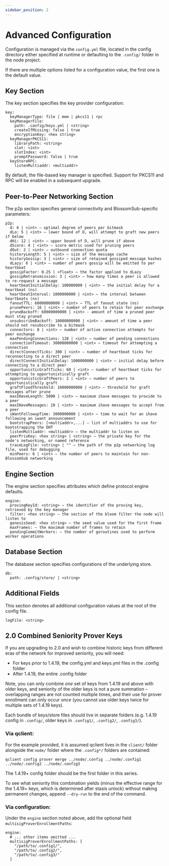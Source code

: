 ```yaml
---
sidebar_position: 2
---
```


# Advanced Configuration

Configuration is managed via the `config.yml` file, located in the config directory either specified at runtime or 
defaulting to the `.config/` folder in the node project. 

If there are multiple options listed for a configuration 
value, the first one is the default value.

## Key Section

The key section specifies the key provider configuration:

```
key:
  keyManagerType: file | mem | pkcs11 | rpc
  keyManagerFile:
    path: .config/keys.yml | <string>
    createIfMissing: false | true
    encryptionKey: <hex string>
  keyManagerPKCS11:
    libraryPath: <string>
    slot: <int>
    slotIndex: <int>
    promptPassword: false | true
  keyStoreRPC:
    listenMultiaddr: <multiaddr>
```

By default, the file-based key manager is specified. Support for PKCS11 and RPC will be enabled in a subsequent upgrade.

## Peer-to-Peer Networking Section

The p2p section specifies general connectivity and BlossomSub-specific parameters:

```
p2p:
  d: 6 | <int> – optimal degree of peers per bitmask
  dLo: 5 | <int> – lower bound of D, will attempt to graft new peers if below
  dHi: 12 | <int> – upper bound of D, will prune if above
  dScore: 4 | <int> – score metric used for pruning peers
  dOut: 2 | <int> – outbound connection quota
  historyLength: 5 | <int> – size of the message cache
  historyGossip: 3 | <int> – size of retained gossiped message hashes
  dLazy: 6 | <int> – number of peers gossip will be emitted to per heartbeat
  gossipFactor: 0.25 | <float> – the factor applied to dLazy
  gossipRetransmission: 3 | <int> – how many times a peer is allowed to re-request a message
  heartbeatInitialDelay: 100000000 | <int> – the initial delay for a heartbeat (ns)
  heartbeatInterval: 1000000000 | <int> – the interval between heartbeats (ns)
  fanoutTTL: 60000000000 | <int> – TTL of fanout state (ns)
  prunePeers: 16 | <int> – number of peers to retain for peer exchange
  pruneBackoff: 60000000000 | <int> - amount of time a pruned peer must stay pruned
  unsubscribeBackoff: 10000000000 | <int> – amount of time a peer should not resubscribe to a bitmask
  connectors: 8 | <int> – number of active connection attempts for peer exchange
  maxPendingConnections: 128 | <int> – number of pending connections
  connectionTimeout: 30000000000 | <int> – timeout for attempting a connection
  directConnectTicks: 300 | <int> – number of heartbeat ticks for reconnecting to a direct peer
  directConnectInitialDelay: 1000000000 | <int> – initial delay before connecting to a direct peer
  opportunisticGraftTicks: 60 | <int> – number of heartbeat ticks for attempting to opportunistically graft
  opportunisticGraftPeers: 2 | <int> – number of peers to opportunistically graft
  graftFloodThreshold: 10000000000 | <int> – threshold for graft messages after prune
  maxIHaveLength: 5000 | <int> – maximum ihave messages to provide to a peer
  maxIHaveMessages: 10 | <int> – maximum ihave messages to accept from a peer
  iWantFollowupTime: 3000000000 | <int> – time to wait for an ihave following an iwant announcement
  bootstrapPeers: [<multiaddr>,...] – list of multiaddrs to use for bootstrapping the DHT
  listenMultiaddr: <multiaddr> – the multiaddr to listen on
  peerPrivKey: <hex string> | <string> – the private key for the node's networking, or named reference
  traceLogFile: <string> | "" – the path of the p2p networking log file, used for debugging
  minPeers: 6 | <int> – the number of peers to maintain for non-BlossomSub networking
```

## Engine Section

The engine section specifies attributes which define protocol engine defaults.

```
engine:
  provingKeyId: <string> – the identifier of the proving key, retrieved by the key manager
  filter: <hex string> – the section of the bloom filter the node will listen to
  genesisSeed: <hex string> – the seed value used for the first frame
  maxFrames: – the maximum number of frames to retain
  pendingCommitWorkers: – the number of goroutines used to perform worker operations
```

## Database Section

The database section specifies configurations of the underlying store.

```
db:
  path: .config/store/ | <string>
```

## Additional Fields

This section denotes all additional configuration values at the root of the config file.

```
logFile: <string>
```

## 2.0 Combined Seniority Prover Keys

If you are upgrading to 2.0 and wish to combine historic keys from different eras of the network for improved seniority, you will need:

- For keys prior to 1.4.19, the config.yml and keys.yml files in the .config folder
- After 1.4.19, the entire .config folder

Note, you can only combine _one_ set of keys from 1.4.19 and above with older keys, and seniority of the older keys is not a pure summation – overlapping ranges are not counted multiple times, and their use for prover enrollment can only occur _once_ (you cannot use older keys twice for multiple sets of 1.4.19 keys).

Each bundle of keys/store files should live in separate folders (e.g. 1.4.19 config in `.config/`, older keys in `.config1/`, `.config2/`, `.config3/`).

### Via qclient:

For the example provided, it is assumed qclient lives in the `client/` folder alongside the `node/` folder where the `.config*/` folders are contained:

```
qclient config prover merge ../node/.config ../node/.config1 ../node/.config2 ../node/.config3
```

The 1.4.19+ config folder should be the first folder in this series.

To see what seniority this combination yields (minus the effective range for the 1.4.19+ keys, which is determined after stasis unlock) without making permanent changes, append `--dry-run` to the end of the command.

### Via configuration:

Under the `engine` section noted above, add the optional field `multisigProverEnrollmentPaths`:

```
engine:
  # ... other items omitted ...
  multisigProverEnrollmentPaths: [
    "/path/to/.config1/",
    "/path/to/.config2/",
    "/path/to/.config3/"
  ]
```
